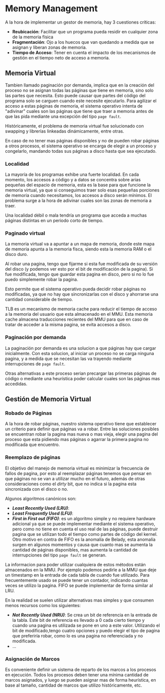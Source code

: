 # Memory Management

A la hora de implementar un gestor de memoria, hay 3 cuestiones críticas:

- **Reubicación**: Facilitar que un programa pueda residir en cualquier zona de la memoria física
- **Fragmentación**: Ojo a los huecos que van quedando a medida que se asignan y liberan zonas de memoria.
- **Tiempo de Acceso**: Tener en cuenta el impacto de los mecanismos de gestión en el tiempo neto de acceso a memoria.

## Memoria Virtual

Tambien llamado paginación por demanda, implica que en la creación del proceso no se asignan todas las páginas que tiene en memoria, sino solo las partes que necesita. Esto puede causar que partes del código del programa solo se carguen cuando este necesite ejecutarlo. Para agilizar el acceso a estas páginas de memoria, el sistema operativo intenta de "adivinar" cuales son las páginas que tiene que traer a memoria antes de que las pida mediante una excepción del tipo `page fault`.

Históricamente, el problema de memoria virtual fue solucionado con swapping y librerías linkeadas dinámicamente, entre otras. 

En caso de no tener mas páginas disponibles y no de pueden robar páginas a otros procesos, el sistema operativo se encarga de elegir a un proceso y congelarlo, mandando todas sus páginas a disco hasta que sea ejecutado.

### Localidad

La mayoría de los programas exhibe una fuerte localidad. En cada momento, los accesos a código y a datos se concentra sobre arias pequeñas del espacio de memoria, esta es la base para que funcione la memoria virtual, ya que si conseguimos traer solo esas pequeñas porciones de memoria cuando necesitamos, los accesos a disco serán mínimos. El problema surge a la hora de adivinar cuales son las zonas de memoria a traer.

Una localidad débil o mala tendría un programa que acceda a muchas páginas distintas en un periodo corto de tiempo.

### Paginado virtual

La memoria virtual va a apuntar a un mapa de memoria, donde este mapa de memoria apunta a la memoria fisca, siendo esta la memoria RAM o el disco duro.

Al robar una pagina, tengo que fijarme si esta fue modificada de su versión del disco (y podemos ver esto por el bit de modificación de la pagina). Si fue modificada, tengo que guardar esta pagina en disco, pero si no lo fue puedo simplemente robar la pagina.

Esto permite que el sistema operativo pueda decidir robar páginas no modificadas, ya que no hay que sincronizarlas con el disco y ahorrarse una cantidad considerable de tiempo.

TLB es un mecanismo de memoria cache para reducir el tiempo de acceso a la memoria del usuario que esta almacenado en el MMU. Esta memoria cache almacena traducciones recientes del MMU para que en caso de tratar de acceder a la misma pagina, se evita accesos a disco.

### Paginación por demanda

La paginación por demanda es una solucion a que páginas hay que cargar inicialmente. Con esta solucion, al iniciar un proceso no se carga ninguna pagina, y a medida que se necesitan las va trayendo mediante interrupciones de `page fault`.

Otras alternativas a este proceso serian precargar las primeras páginas de código o mediante una heurística poder calcular cuales son las páginas mas accedidas.

## Gestión de Memoria Virtual

### Robado de Páginas

A la hora de robar páginas, nuestro sistema operativo tiene que establecer un criterio para definir que páginas va a robar. Entre las soluciones posibles se encuentran robar la pagina mas nueva o mas vieja, elegir una pagina del proceso que esta pidiendo mas páginas o agarrar la primera pagina no modificada que encuentro.

### Reemplazo de páginas

El objetivo del manejo de memoria virtual es minimizar la frecuencia de fallos de pagina, por esto al reemplazar páginas tenemos que pensar en que páginas no se van a utilizar mucho en el futuro, además de otras consideraciones como el *dirty* bit, que no indica si la pagina esta sincronizada con el disco o no.

Algunos algoritmos canónicos son:

- ***Least Recently Used (LRU)***:
- ***Least Frequently Used (LFU)***:
- ***First in First out (FIFO)***: es un algoritmo simple y no requiere hardware adicional ya que se puede implementar mediante el sistema operativo, pero como no tiene en cuenta el uso real de las páginas, puede destruir pagina que se utilizan todo el tiempo como partes de código del kernel. Otro motivo en contra de FIFO es la anomalía de Belady, esta anomalía surgen en algunos momentos y causa que cuanto mas se aumenta la cantidad de páginas disponibles, mas aumenta la cantidad de interrupciones del tipo `page fault` se generan.

La informacion para poder utilizar cualquiera de estos métodos están almacenados en la MMU. Por ejemplo podemos pedirle a la MMU que deje un timestamp en la entrada de cada tabla de cuando fue utilizado. Para frecuentemente usado se puede tener un contador, indicando cuantas veces se utilizo la pagina. FIFO se puede implementar de forma similar al LRU.

En la realidad se suelen utilizar alternativas mas simples y que consumen menos recursos como los siguientes:

- ***Not Recently Used (NRU)***: Se crea un bit de referencia en la entrada de la tabla. Este bit de referencia es llevado a 0 cada cierto tiempo y cuando una pagina es utilizada se pone en uno a este valor. Utilizando el bit de modificado,tengo cuatro opciones y puedo elegir el tipo de pagina que preferiría robar, como lo es una pagina no referenciada y no modificada.
- ...

### Asignación de Marcos

Es conveniente definir un sistema de reparto de los marcos a los procesos en ejecución. Todos los procesos deben tener una mínima cantidad de marcos asignados, y luego se pueden asignar mas de forma heurística, en base al tamaño, cantidad de marcos que utilizo históricamente, etc.

